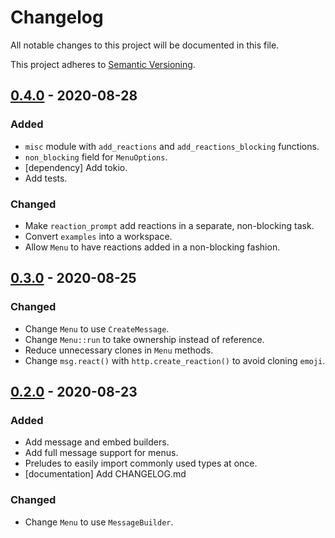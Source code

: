 # Changelog

All notable changes to this project will be documented in this file.

This project adheres to [Semantic Versioning][semver].

## [0.4.0] - 2020-08-28

### Added

- `misc` module with `add_reactions` and `add_reactions_blocking` functions.
- `non_blocking` field for `MenuOptions`.
- [dependency] Add tokio.
- Add tests.

### Changed

- Make `reaction_prompt` add reactions in a separate, non-blocking task.
- Convert `examples` into a workspace.
- Allow `Menu` to have reactions added in a non-blocking fashion.

## [0.3.0] - 2020-08-25

### Changed

- Change `Menu` to use `CreateMessage`.
- Change `Menu::run` to take ownership instead of reference.
- Reduce unnecessary clones in `Menu` methods.
- Change `msg.react()` with `http.create_reaction()` to avoid cloning `emoji`.

## [0.2.0] - 2020-08-23

### Added

- Add message and embed builders.
- Add full message support for menus.
- Preludes to easily import commonly used types at once.
- [documentation] Add CHANGELOG.md

### Changed

- Change `Menu` to use `MessageBuilder`.

[semver]: https://semver.org/spec/v2.0.0.html

<!-- TAGS -->
[0.2.0]: https://github.com/AriusX7/serenity-utils/compare/v0.1.0...v0.2.0
[0.3.0]: https://github.com/AriusX7/serenity-utils/compare/v0.2.0...v0.3.0
[0.4.0]: https://github.com/AriusX7/serenity-utils/compare/v0.3.0...v0.4.0
